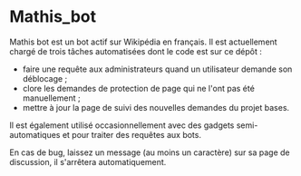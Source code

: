 # Mathis_bot

Mathis bot est un bot actif sur Wikipédia en français. Il est actuellement chargé de trois tâches automatisées dont le code est sur ce dépôt :
- faire une requête aux administrateurs quand un utilisateur demande son déblocage ;
- clore les demandes de protection de page qui ne l'ont pas été manuellement ;
- mettre à jour la page de suivi des nouvelles demandes du projet bases.

Il est également utilisé occasionnellement avec des gadgets semi-automatiques et pour traiter des requêtes aux bots.

En cas de bug, laissez un message (au moins un caractère) sur sa page de discussion, il s'arrêtera automatiquement. 
